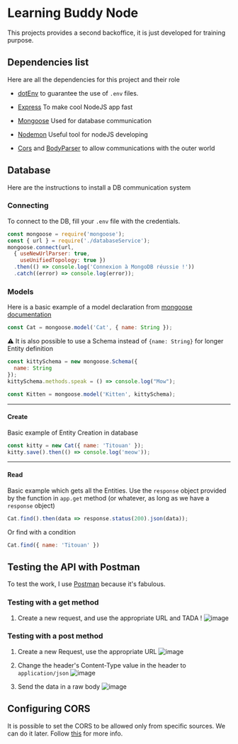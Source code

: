 # Learning Buddy Node

This projects provides a second backoffice, it is just developed for 
training purpose.

## Dependencies list 
Here are all the dependencies for this project and their role

- [dotEnv](https://www.npmjs.com/package/dotenv) to guarantee the use of `.env` files.
- [Express](https://expressjs.com/) To make cool NodeJS app fast 
- [Mongoose](https://mongoosejs.com/docs/) Used for database communication 
- [Nodemon](https://www.npmjs.com/package/nodemon) Useful tool for nodeJS developing 

- [Cors](https://www.npmjs.com/package/cors) and [BodyParser](https://www.npmjs.com/package/body-parser) to allow 
communications with the outer world

## Database
Here are the instructions to install a DB communication system

### Connecting 
To connect to the DB, fill your `.env` file with the credentials. 

```js
const mongoose = require('mongoose');
const { url } = require('./databaseService');
mongoose.connect(url,
  { useNewUrlParser: true,
    useUnifiedTopology: true })
  .then(() => console.log('Connexion à MongoDB réussie !'))
  .catch((error) => console.log(error));
```

### Models 
Here is a basic example of a model declaration from [mongoose documentation](https://mongoosejs.com/)
```js
const Cat = mongoose.model('Cat', { name: String });
```

:warning: It is also possible to use a Schema instead of `{name: String}` for longer Entity definition

```js
const kittySchema = new mongoose.Schema({
  name: String
});
kittySchema.methods.speak = () => console.log("Mow");

const Kitten = mongoose.model('Kitten', kittySchema);
```

---

#### Create
Basic example of Entity Creation in database  
```js
const kitty = new Cat({ name: 'Titouan' });
kitty.save().then(() => console.log('meow'));
```

--- 

#### Read
Basic example which gets all the Entities. Use the `response` object provided by the function in `app.get` method 
(or whatever, as long as we have a `response` object)

```js
Cat.find().then(data => response.status(200).json(data));
```

Or find with a condition 

```js
Cat.find({ name: 'Titouan' })
```

## Testing the API with Postman
To test the work, I use [Postman](https://www.postman.com/) because it's fabulous.

### Testing with a get method

1. Create a new request, and use the appropriate URL and TADA !
![image](https://user-images.githubusercontent.com/16031936/113304226-1cf57c80-9302-11eb-9ed6-1794b6115519.png)

### Testing with a post method 

1. Create a new Request, use the appropriate URL
![image](https://user-images.githubusercontent.com/16031936/113304325-3696c400-9302-11eb-9fe6-1e7223629a07.png)

2. Change the header's Content-Type value in the header to `application/json`
![image](https://user-images.githubusercontent.com/16031936/113304411-4d3d1b00-9302-11eb-98ae-4ead34740d45.png)

3. Send the data in a raw body 
![image](https://user-images.githubusercontent.com/16031936/113304593-79589c00-9302-11eb-8ba7-0b414e5ba090.png)


## Configuring CORS

It is possible to set the CORS to be allowed only from specific sources. We can do it later. Follow 
[this](https://bezkoder.com/node-express-mongodb-crud-rest-api/) for more info.

